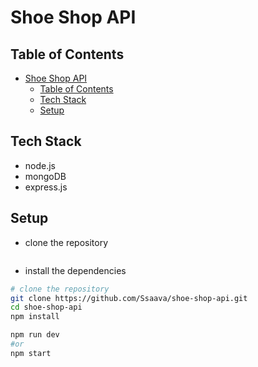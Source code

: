 # Shoe Shop API

## Table of Contents

- [Shoe Shop API](#shoe-shop-api)
  - [Table of Contents](#table-of-contents)
  - [Tech Stack](#tech-stack)
  - [Setup](#setup)

## Tech Stack

- node.js
- mongoDB
- express.js

## Setup

- clone the repository

```bash

```

- install the dependencies

```bash
# clone the repository
git clone https://github.com/Ssaava/shoe-shop-api.git
cd shoe-shop-api
npm install

npm run dev
#or
npm start
```
